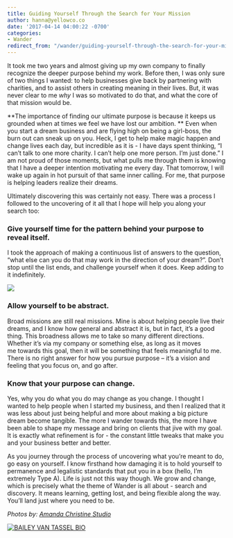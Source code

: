 ```yaml
---
title: Guiding Yourself Through the Search for Your Mission
author: hanna@yellowco.co
date: '2017-04-14 04:00:22 -0700'
categories:
- Wander
redirect_from: "/wander/guiding-yourself-through-the-search-for-your-mission/"
---
```


It took me two years and almost giving up my own company to finally recognize the deeper purpose behind my work. Before then, I was only sure of two things I wanted: to help businesses give back by partnering with charities, and to assist others in creating meaning in their lives. But, it was never clear to me _why_ I was so motivated to do that, and what the core of that mission would be.

**The importance of finding our ultimate purpose is because it keeps us grounded when at times we feel we have lost our ambition. ** Even when you start a dream business and are flying high on being a girl-boss, the burn out can sneak up on you. Heck, I get to help make magic happen and change lives each day, but incredible as it is - I have days spent thinking, “I can’t talk to one more charity. I can’t help one more person. I’m just done.” I am not proud of those moments, but what pulls me through them is knowing that I have a deeper intention motivating me every day. That tomorrow, I will wake up again in hot pursuit of that same inner calling. For me, that purpose is helping leaders realize their dreams.

Ultimately discovering this was certainly not easy. There was a process I followed to the uncovering of it all that I hope will help you along your search too:

### **Give yourself time for the pattern behind your purpose to reveal itself.**

I took the approach of making a continuous list of answers to the question, “what else can you do that may work in the direction of your dream?”. Don’t stop until the list ends, and challenge yourself when it does. Keep adding to it indefinitely.

![](http://yellowco.co/wp-content/uploads/2017/04/ACS_Andersons-1216.jpg)

### **Allow yourself to be abstract.**

Broad missions are still real missions. Mine is about helping people live their dreams, and I know how general and abstract it is, but in fact, it’s a good thing. This broadness allows me to take so many different directions. Whether it’s via my company or something else, as long as it moves me towards this goal, then it will be something that feels meaningful to me. There is no right answer for how you pursue purpose – it’s a vision and feeling that you focus on, and go after.

### **Know that your purpose can change.**

Yes, why you do what you do may change as you change. I thought I wanted to help people when I started my business, and then I realized that it was less about just being helpful and more about making a big picture dream become tangible. The more I wander towards this, the more I have been able to shape my message and bring on clients that jive with my goal. It is exactly what refinement is for - the constant little tweaks that make you and your business better and better.

As you journey through the process of uncovering what you’re meant to do, go easy on yourself. I know firsthand how damaging it is to hold yourself to permanence and legalistic standards that put you in a box (hello, I’m extremely Type A). Life is just not this way though. We grow and change, which is precisely what the theme of Wander is all about - search and discovery. It means learning, getting lost, and being flexible along the way. You’ll land just where you need to be.

_Photos by: [Amanda Christine Studio](http://www.amandachristinestudio.com/)_

[![BAILEY VAN TASSEL BIO](http://yellowco.co/wp-content/uploads/2017/04/BAILEY-VAN-TASSEL-BIO-new.jpg)](http://www.abelimpact.com/about/)
